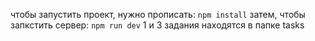 чтобы запустить проект, нужно прописать:
<code>npm install</code>
затем, чтобы запкстить сервер:
<code>npm run dev</code>
1 и 3 задания находятся в папке tasks
